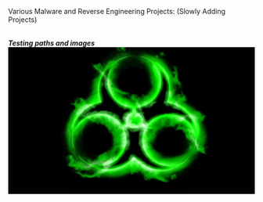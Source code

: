 Various Malware and Reverse Engineering Projects: (Slowly Adding Projects)
<br>
<br>


***Testing paths and images***
<br>
<img src="img/test.png" align="left" height="300" width="700" >